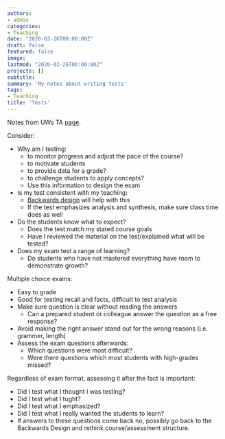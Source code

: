 ```yaml
---
authors:
- admin
categories:
- Teaching
date: "2020-03-26T00:00:00Z"
draft: false
featured: false
image:
lastmod: "2020-03-26T00:00:00Z"
projects: []
subtitle: 
summary: 'My notes about writing tests'
tags:
- Teaching
title: 'Tests'
---
```


Notes from UWs TA [page](https://www.washington.edu/teaching/topics/preparing-to-teach/constructing-tests).

Consider:
- Why am I testing:
   - to monitor progress and adjust the pace of the course?
   - to motivate students
   - to provide data for a grade?
   - to challenge students to apply concepts?
   - Use this information to design the exam
- Is my test consistent with my teaching:
   - [Backwards design](post/teaching/course-design) will help with this
   - If the test emphasizes analysis and synthesis, make sure class time does as well
- Do the students know what to expect?
   - Does the test match my stated course goals
   - Have I reviewed the material on the test/explained what will be tested?
- Does my exam test a range of learning?
   - Do students who have not mastered everything have room to demonstrate growth?

Multiple choice exams:
- Easy to grade
- Good for testing recall and facts, difficult to test analysis
- Make sure question is clear without reading the answers
   - Can a prepared student or colleague answer the question as a free response?
- Avoid making the right answer stand out for the wrong reasons (i.e. grammer, length)
- Assess the exam questions afterwards:
   - Which questions were most difficult?
   - Were there questions which most students with high-grades missed?

Regardless of exam format, assessing it after the fact is important:
- Did I test what I thought I was testing?
- Did I test what I tught?
- Did I test what I emphasized?
- Did I test what I really wanted the students to learn?
- If answers to these questions come back no, possibly go back to the Backwards Design and rethink course/assessment structure. 
   